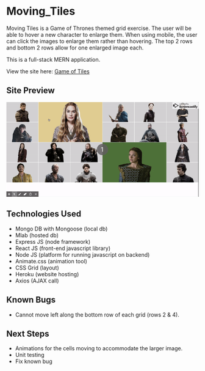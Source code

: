# Moving_Tiles

Moving Tiles is a Game of Thrones themed grid exercise. The user will be able to hover a new character to enlarge them. When using mobile, the user can click the images to enlarge them rather than hovering. The top 2 rows and bottom 2 rows allow for one enlarged image each. 

This is a full-stack MERN application. 


View the site here: [Game of Tiles](https://game-of-tiles.herokuapp.com/) 

## Site Preview 

![Gif](./preview.gif )

## Technologies Used
* Mongo DB with Mongoose (local db)
* Mlab (hosted db)
* Express JS (node framework)
* React JS (front-end javascript library)
* Node JS (platform for running javascript on backend)
* Animate.css (animation tool)
* CSS Grid (layout)
* Heroku (website hosting)
* Axios (AJAX call)


## Known Bugs
* Cannot move left along the bottom row of each grid (rows 2 & 4). 



## Next Steps
* Animations for the cells moving to accommodate the larger image. 
* Unit testing
* Fix known bug
